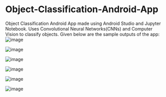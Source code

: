 # Object-Classification-Android-App
Object Classification Android App made using Android Studio and Jupyter Notebook. Uses Convolutional Neural Networks(CNNs) and Computer Vision to classify objects.
Given below are the sample outputs of the app:
![image](https://github.com/harikavundru/Object-Classification-Android-App/assets/103499261/9d4567e7-65da-4b0b-9684-2ceaa87734ce)

![image](https://github.com/harikavundru/Object-Classification-Android-App/assets/103499261/7e8736a0-e34e-4c10-912e-02eae57dcb97)

![image](https://github.com/harikavundru/Object-Classification-Android-App/assets/103499261/16955a63-4b68-4611-9b3a-3b7225960102)

![image](https://github.com/harikavundru/Object-Classification-Android-App/assets/103499261/dc1a3903-f9ec-4750-ad78-efae84a40756)

![image](https://github.com/harikavundru/Object-Classification-Android-App/assets/103499261/d23b5e10-9b64-4201-9bee-24205681eb9b)

![image](https://github.com/harikavundru/Object-Classification-Android-App/assets/103499261/7e7be23a-0015-4869-8468-c2b7d872298e)





